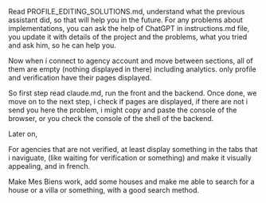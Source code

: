 Read PROFILE_EDITING_SOLUTIONS.md, understand what the previous assistant did, so that will help you in the future. For any problems about implementations, you can ask the help of ChatGPT in instructions.md file, you update it with details of the project and the problems, what you tried and ask him, so he can help you.

Now when i connect to agency account and move between sections, all of them are empty (nothing displayed in there) including analytics.
only profile and verification have their pages displayed. 

So first step read claude.md,  run the front and the backend.
Once done, we move on to the next step, i check if pages are displayed, if there are not i send you here the problem, i might copy and paste the console of the browser, or you check the console of the shell of the backend.

Later on,

For agencies that are not verified, at least display something in the tabs that i naviguate, (like waiting for verification or something) and make it visually appealing, and in french. 

Make Mes Biens work, add some houses and make me able to search for a house or a villa or something, with a good search method.
